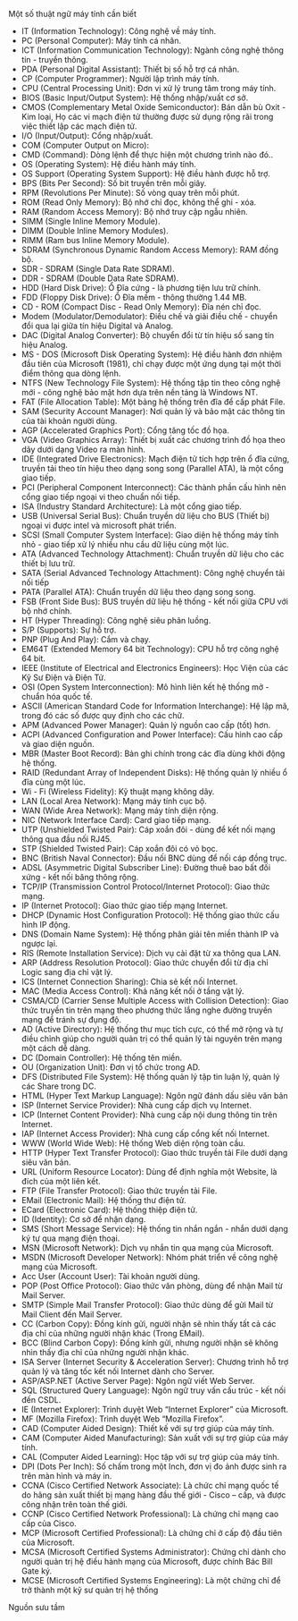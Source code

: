 Một số thuật ngữ máy tính cần biết

* IT (Information Technology): Công nghệ về máy tính.
* PC (Personal Computer): Máy tính cá nhân.
* ICT (Information Communication Technology): Ngành công nghệ thông tin - truyền thông.
* PDA (Personal Digital Assistant): Thiết bị số hỗ trợ cá nhân.
* CP (Computer Programmer): Người lập trình máy tính.
* CPU (Central Processing Unit): Đơn vị xử lý trung tâm trong máy tính.
* BIOS (Basic Input/Output System): Hệ thống nhập/xuất cơ sở.
* CMOS (Complementary Metal Oxide Semiconductor): Bán dẫn bù Oxit - Kim loại, Họ các vi mạch điện tử thường được sử dụng rộng rãi trong việc thiết lập các mạch điện tử.
* I/O (Input/Output): Cổng nhập/xuất.
* COM (Computer Output on Micro):
* CMD (Command): Dòng lệnh để thực hiện một chương trình nào đó..
* OS (Operating System): Hệ điều hành máy tính.
* OS Support (Operating System Support): Hệ điều hành được hỗ trợ.
* BPS (Bits Per Second): Số bit truyền trên mỗi giây.
* RPM (Revolutions Per Minute): Số vòng quay trên mỗi phút.
* ROM (Read Only Memory): Bộ nhớ chỉ đọc, không thể ghi - xóa.
* RAM (Random Access Memory): Bộ nhớ truy cập ngẫu nhiên.
* SIMM (Single Inline Memory Module).
* DIMM (Double Inline Memory Modules).
* RIMM (Ram bus Inline Memory Module).
* SDRAM (Synchronous Dynamic Random Access Memory): RAM đồng bộ.
* SDR - SDRAM (Single Data Rate SDRAM).
* DDR - SDRAM (Double Data Rate SDRAM).
* HDD (Hard Disk Drive): Ổ Đĩa cứng - là phương tiện lưu trữ chính.
* FDD (Floppy Disk Drive): Ổ Đĩa mềm - thông thường 1.44 MB.
* CD - ROM (Compact Disc - Read Only Memory): Đĩa nén chỉ đọc.
* Modem (Modulator/Demodulator): Điều chế và giải điều chế - chuyển đổi qua lại giữa tín hiệu Digital và Analog.
* DAC (Digital Analog Converter): Bộ chuyển đổi từ tín hiệu số sang tín hiệu Analog.
* MS - DOS (Microsoft Disk Operating System): Hệ điều hành đơn nhiệm đầu tiên của Microsoft (1981), chỉ chạy được một ứng dụng tại một thời điểm thông qua dòng lệnh.
* NTFS (New Technology File System): Hệ thống tập tin theo công nghệ mới - công nghệ bảo mật hơn dựa trên nền tảng là Windows NT.
* FAT (File Allocation Table): Một bảng hệ thống trên đĩa để cấp phát File.
* SAM (Security Account Manager): Nơi quản lý và bảo mật các thông tin của tài khoản người dùng.
* AGP (Accelerated Graphics Port): Cổng tăng tốc đồ họa.
* VGA (Video Graphics Array): Thiết bị xuất các chương trình đồ họa theo dãy dưới dạng Video ra màn hình.
* IDE (Integrated Drive Electronics): Mạch điện tử tích hợp trên ổ đĩa cứng, truyền tải theo tín hiệu theo dạng song song (Parallel ATA), là một cổng giao tiếp.
* PCI (Peripheral Component Interconnect): Các thành phần cấu hình nên cổng giao tiếp ngoại vi theo chuẩn nối tiếp.
* ISA (Industry Standard Architecture): Là một cổng giao tiếp.
* USB (Universal Serial Bus): Chuẩn truyền dữ liệu cho BUS (Thiết bị) ngoại vi được intel và microsoft phát triển.
* SCSI (Small Computer System Interface): Giao diện hệ thống máy tính nhỏ - giao tiếp xử lý nhiều nhu cầu dữ liệu cùng một lúc.
* ATA (Advanced Technology Attachment): Chuẩn truyền dữ liệu cho các thiết bị lưu trữ.
* SATA (Serial Advanced Technology Attachment): Công nghệ chuyển tải nối tiếp
* PATA (Parallel ATA): Chuẩn truyền dữ liệu theo dạng song song.
* FSB (Front Side Bus): BUS truyền dữ liệu hệ thống - kết nối giữa CPU với bộ nhớ chính.
* HT (Hyper Threading): Công nghệ siêu phân luồng.
* S/P (Supports): Sự hỗ trợ.
* PNP (Plug And Play): Cắm và chạy.
* EM64T (Extended Memory 64 bit Technology): CPU hỗ trợ công nghệ 64 bit.
* IEEE (Institute of Electrical and Electronics Engineers): Học Viện của các Kỹ Sư Điện và Điện Tử.
* OSI (Open System Interconnection): Mô hình liên kết hệ thống mở - chuẩn hóa quốc tế.
* ASCII (American Standard Code for Information Interchange): Hệ lập mã, trong đó các số được quy định cho các chữ.
* APM (Advanced Power Manager): Quản lý nguồn cao cấp (tốt) hơn.
* ACPI (Advanced Configuration and Power Interface): Cấu hình cao cấp và giao diện nguồn.
* MBR (Master Boot Record): Bản ghi chính trong các đĩa dùng khởi động hệ thống.
* RAID (Redundant Array of Independent Disks): Hệ thống quản lý nhiều ổ đĩa cùng một lúc.
* Wi - Fi (Wireless Fidelity): Kỹ thuật mạng không dây.
* LAN (Local Area Network): Mạng máy tính cục bộ.
* WAN (Wide Area Network): Mạng máy tính diện rộng.
* NIC (Network Interface Card): Card giao tiếp mạng.
* UTP (Unshielded Twisted Pair): Cáp xoắn đôi - dùng để kết nối mạng thông qua đầu nối RJ45.
* STP (Shielded Twisted Pair): Cáp xoắn đôi có vỏ bọc.
* BNC (British Naval Connector): Đầu nối BNC dùng để nối cáp đồng trục.
* ADSL (Asymmetric Digital Subscriber Line): Đường thuê bao bất đối xứng - kết nối băng thông rộng.
* TCP/IP (Transmission Control Protocol/Internet Protocol): Giao thức mạng.
* IP (Internet Protocol): Giao thức giao tiếp mạng Internet.
* DHCP (Dynamic Host Configuration Protocol): Hệ thống giao thức cấu hình IP động.
* DNS (Domain Name System): Hệ thống phân giải tên miền thành IP và ngược lại.
* RIS (Remote Installation Service): Dịch vụ cài đặt từ xa thông qua LAN.
* ARP (Address Resolution Protocol): Giao thức chuyển đổi từ địa chỉ Logic sang địa chỉ vật lý.
* ICS (Internet Connection Sharing): Chia sẻ kết nối Internet.
* MAC (Media Access Control): Khả năng kết nối ở tầng vật lý.
* CSMA/CD (Carrier Sense Multiple Access with Collision Detection): Giao thức truyền tin trên mạng theo phương thức lắng nghe đường truyền mạng để tránh sự đụng độ.
* AD (Active Directory): Hệ thống thư mục tích cực, có thể mở rộng và tự điều chỉnh giúp cho người quản trị có thể quản lý tài nguyên trên mạng một cách dễ dàng.
* DC (Domain Controller): Hệ thống tên miền.
* OU (Organization Unit): Đơn vị tổ chức trong AD.
* DFS (Distributed File System): Hệ thống quản lý tập tin luận lý, quản lý các Share trong DC.
* HTML (Hyper Text Markup Language): Ngôn ngữ đánh dấu siêu văn bản
* ISP (Internet Service Provider): Nhà cung cấp dịch vụ Internet.
* ICP (Internet Content Provider): Nhà cung cấp nội dung thông tin trên Internet.
* IAP (Internet Access Provider): Nhà cung cấp cổng kết nối Internet.
* WWW (World Wide Web): Hệ thống Web diện rộng toàn cầu.
* HTTP (Hyper Text Transfer Protocol): Giao thức truyền tải File dưới dạng siêu văn bản.
* URL (Uniform Resource Locator): Dùng để định nghĩa một Website, là đích của một liên kết.
* FTP (File Transfer Protocol): Giao thức truyền tải File.
* EMail (Electronic Mail): Hệ thống thư điện tử.
* ECard (Electronic Card): Hệ thống thiệp điện tử.
* ID (Identity): Cơ sở để nhận dạng.
* SMS (Short Message Service): Hệ thống tin nhắn ngắn - nhắn dưới dạng ký tự qua mạng điện thoại.
* MSN (Microsoft Network): Dịch vụ nhắn tin qua mạng của Microsoft.
* MSDN (Microsoft Developer Network): Nhóm phát triển về công nghệ mạng của Microsoft.
* Acc User (Account User): Tài khoản người dùng.
* POP (Post Office Protocol): Giao thức văn phòng, dùng để nhận Mail từ Mail Server.
* SMTP (Simple Mail Transfer Protocol): Giao thức dùng để gửi Mail từ Mail Client đến Mail Server.
* CC (Carbon Copy): Đồng kính gửi, người nhận sẽ nhìn thấy tất cả các địa chỉ của những người nhận khác (Trong EMail).
* BCC (Blind Carbon Copy): Đồng kính gửi, nhưng người nhận sẽ không nhìn thấy địa chỉ của những người nhận khác.
* ISA Server (Internet Security & Acceleration Server): Chương trình hỗ trợ quản lý và tăng tốc kết nối Internet dành cho Server.
* ASP/ASP.NET (Active Server Page): Ngôn ngữ viết Web Server.
* SQL (Structured Query Language): Ngôn ngữ truy vấn cấu trúc - kết nối đến CSDL.
* IE (Internet Explorer): Trình duyệt Web “Internet Explorer” của Microsoft.
* MF (Mozilla Firefox): Trình duyệt Web “Mozilla Firefox”.
* CAD (Computer Aided Design): Thiết kế với sự trợ giúp của máy tính.
* CAM (Computer Aided Manufacturing): Sản xuất với sự trợ giúp của máy tính.
* CAL (Computer Aided Learning): Học tập với sự trợ giúp của máy tính.
* DPI (Dots Per Inch): Số chấm trong một Inch, đơn vị đo ảnh được sinh ra trên màn hình và máy in.
* CCNA (Cisco Certified Network Associate): Là chức chỉ mạng quốc tế do hãng sản xuất thiết bị mạng hàng đầu thế giới - Cisco – cấp, và được công nhận trên toàn thế giới.
* CCNP (Cisco Certified Network Professional): Là chứng chỉ mạng cao cấp của Cisco.
* MCP (Microsoft Certified Professional): Là chứng chỉ ở cấp độ đầu tiên của Microsoft.
* MCSA (Microsoft Certified Systems Administrator): Chứng chỉ dành cho người quản trị hệ điều hành mạng của Microsoft, được chính Bác Bill Gate ký.
* MCSE (Microsoft Certified Systems Engineering): Là một chứng chỉ để trở thành một kỹ sư quản trị hệ thống

Nguồn sưu tầm